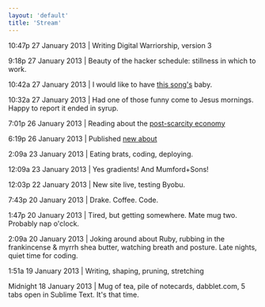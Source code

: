 ```yaml
--- 
layout: 'default'
title: 'Stream'
---
```


<p class="lead"><i class="icon-quote-left icon-large"></i> 10:47p 27 January 2013 | Writing Digital Warriorship, version 3</p>

9:18p 27 January 2013 | Beauty of the hacker schedule: stillness in which to work.

10:42a 27 January 2013 | I would like to have [this song's](https://vevo.ly/qsBhIt) baby.

10:32a 27 January 2013 | Had one of those funny come to Jesus mornings. Happy to report it ended in syrup.

7:01p 26 January 2013 | Reading about the [post-scarcity economy](http://edge.org/response-detail/23860)

6:19p 26 January 2013 | Published [new about](http://gwenbell.com/pages/about)

2:09a 23 January 2013 | Eating brats, coding, deploying.

12:09a 23 January 2013 | Yes gradients! And Mumford+Sons!

12:03p 22 January 2013 | New site live, testing Byobu.

7:43p 20 January 2013 | Drake. Coffee. Code.

1:47p 20 January 2013 | Tired, but getting somewhere. Mate mug two. Probably nap o'clock.

2:09a 20 January 2013 | Joking around about Ruby, rubbing in the frankincense & myrrh shea butter, watching breath and posture. Late nights, quiet time for coding.

1:51a 19 January 2013 | Writing, shaping, pruning, stretching

Midnight 18 January 2013 | Mug of tea, pile of notecards, dabblet.com, 5 tabs open in Sublime Text. It's that time.
